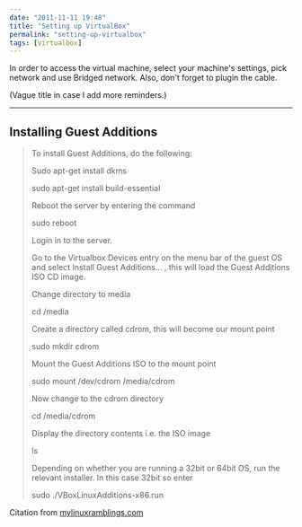 ```yaml
---
date: "2011-11-11 19:48"
title: "Setting up VirtualBox"
permalink: "setting-up-virtualbox"
tags: [virtualbox]
---
```


In order to access the virtual machine, select your machine's settings, pick network and use Bridged network. Also, don't forget to plugin the cable.

(Vague title in case I add more reminders.)

-----

## Installing Guest Additions

> To install Guest Additions, do the following:
> 
> Sudo apt-get install dkms
> 
> sudo apt-get install build-essential
> 
> Reboot the server by entering the command
> 
> sudo reboot
> 
> Login in to the server.
> 
> Go to the Virtualbox Devices entry on the menu bar of the guest OS and select Install Guest Additions… , this will load the Guest Additions ISO CD image.
> 
> Change directory to media
> 
> cd /media
> 
> Create a directory called cdrom, this will become our mount point
> 
> sudo mkdir cdrom
> 
> Mount the Guest Additions ISO to the mount point
> 
> sudo mount /dev/cdrom /media/cdrom
> 
> Now change to the cdrom directory
> 
> cd /media/cdrom
> 
> Display the directory contents i.e. the ISO image
> 
> ls
> 
> Depending on whether you are running a 32bit or 64bit OS, run the relevant installer. In this case 32bit so enter
> 
> sudo ./VBoxLinuxAdditions-x86.run

Citation from [mylinuxramblings.com](http://mylinuxramblings.wordpress.com/2010/06/03/installing-virtualbox-guest-additions-on-ubuntu-server-10-04/)
